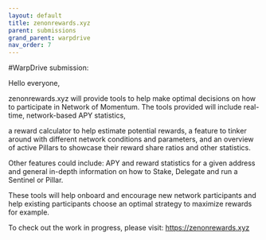 ```yaml
---
layout: default
title: zenonrewards.xyz
parent: submissions
grand_parent: warpdrive
nav_order: 7
---
```


#WarpDrive submission:

Hello everyone,

zenonrewards.xyz will provide tools to help make optimal decisions on how to participate in Network of Momentum. The tools provided will include real-time, network-based APY statistics,

a reward calculator to help estimate potential rewards, a feature to tinker around with different network conditions and parameters, and an overview of active Pillars to showcase their reward share ratios and other statistics.

Other features could include: APY and reward statistics for a given address and general in-depth information on how to Stake, Delegate and run a Sentinel or Pillar.

These tools will help onboard and encourage new network participants and help existing participants choose an optimal strategy to maximize rewards for example.

To check out the work in progress, please visit: <https://zenonrewards.xyz>
